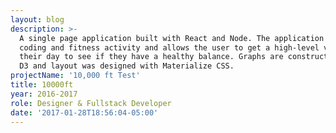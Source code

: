 ```yaml
---
layout: blog
description: >-
  A single page application built with React and Node. The application tracks
  coding and fitness activity and allows the user to get a high-level view of
  their day to see if they have a healthy balance. Graphs are constructed with
  D3 and layout was designed with Materialize CSS.
projectName: '10,000 ft Test'
title: 10000ft
year: 2016-2017
role: Designer & Fullstack Developer
date: '2017-01-28T18:56:04-05:00'
---
```


